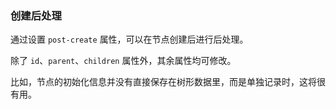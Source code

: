 ### 创建后处理

通过设置 `post-create` 属性，可以在节点创建后进行后处理。

除了 `id`、`parent`、`children` 属性外，其余属性均可修改。

比如，节点的初始化信息并没有直接保存在树形数据里，而是单独记录时，这将很有用。
